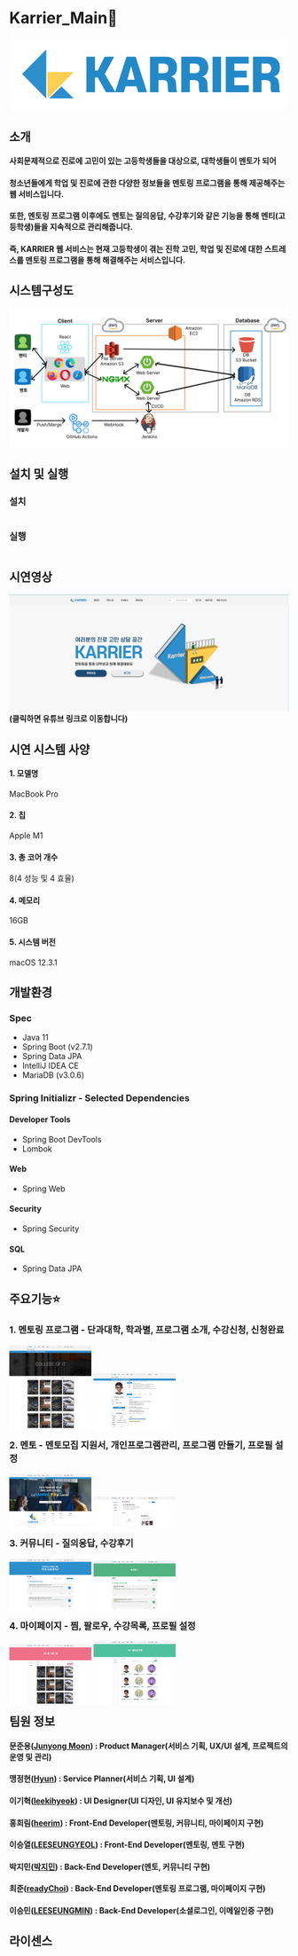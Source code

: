 # Karrier_Main🦋


<p align="center"><img width='500px' src="https://github.com/Karrier-Team/Karrier-Front/blob/main/src/images/Logo_name.png"></p>

## 소개
#### 사회문제적으로 진로에 고민이 있는 고등학생들을 대상으로, 대학생들이 멘토가 되어 
#### 청소년들에게 학업 및 진로에 관한 다양한 정보들을 멘토링 프로그램을 통해 제공해주는 웹 서비스입니다.
#### 또한, 멘토링 프로그램 이후에도 멘토는 질의응답, 수강후기와 같은 기능을 통해 멘티(고등학생)들을 지속적으로 관리해줍니다. 
#### 즉, KARRIER 웹 서비스는 현재 고등학생이 겪는 진학 고민, 학업 및 진로에 대한 스트레스를 멘토링 프로그램을 통해 해결해주는 서비스입니다.


## 시스템구성도
![image](https://github.com/Karrier-Team/Karrier-Front/blob/main/src/images/karrier-system-architecture.png)


## 설치 및 실행

### 설치
``` 

```


### 실행
```

```


## 시연영상
[![Video Label](https://github.com/Karrier-Team/Karrier-Front/blob/main/src/images/home.png)](https://www.youtube.com/watch?v=wH-yKksu-MY)  
**(클릭하면 유튜브 링크로 이동합니다)**


## 시연 시스템 사양
#### 1. 모델명
MacBook Pro
#### 2. 칩
Apple M1
#### 3. 총 코어 개수
8(4 성능 및 4 효율)
#### 4. 메모리
16GB
#### 5. 시스템 버전
macOS 12.3.1


## 개발환경
### Spec
- Java 11
- Spring Boot (v2.7.1)
- Spring Data JPA
- IntelliJ IDEA CE
- MariaDB (v3.0.6)


### Spring Initializr - Selected Dependencies

#### Developer Tools
- Spring Boot DevTools
- Lombok

#### Web
- Spring Web

#### Security
- Spring Security

#### SQL
- Spring Data JPA


## 주요기능⭐️

### 1. 멘토링 프로그램 - 단과대학, 학과별, 프로그램 소개, 수강신청, 신청완료
<div style="float:left;margin:0 10px 10px 0" markdown="1">
<img src = "https://github.com/Karrier-Team/Karrier-Front/blob/main/src/images/Mentoring-department.png" width="30%" height="30%">
<img src = "https://github.com/Karrier-Team/Karrier-Front/blob/main/src/images/Mentoring-program.png" width="30%" height="30%">
</div>


### 2. 멘토 - 멘토모집 지원서, 개인프로그램관리, 프로그램 만들기, 프로필 설정
<div style="float:left;margin:0 10px 10px 0" markdown="1">
<img src = "https://github.com/Karrier-Team/Karrier-Front/blob/main/src/images/Metor-recruit.png" width="30%" height="30%">
<img src = "https://github.com/Karrier-Team/Karrier-Front/blob/main/src/images/Mentor-make-program.png" width="30%" height="30%">
</div>


### 3. 커뮤니티 - 질의응답, 수강후기
<div style="float:left;margin:0 10px 10px 0" markdown="1">
<img src = "https://github.com/Karrier-Team/Karrier-Front/blob/main/src/images/Communiry-question_answer.png" width="30%" height="30%">
<img src = "https://github.com/Karrier-Team/Karrier-Front/blob/main/src/images/Community-review.png" width="30%" height="30%">
</div>


### 4. 마이페이지 - 찜, 팔로우, 수강목록, 프로필 설정
<div style="float:left;margin:0 10px 10px 0" markdown="1">
<img src = "https://github.com/Karrier-Team/Karrier-Front/blob/main/src/images/Mypage-like.png" width="30%" height="30%">
<img src = "https://github.com/Karrier-Team/Karrier-Front/blob/main/src/images/Mypage-following.png" width="30%" height="30%">
</div>


## 팀원 정보
#### **문준용**([Junyong Moon](https://github.com/mn1121m)) : Product Manager(서비스 기획, UX/UI 설계, 프로젝트의 운영 및 관리)
#### **맹정현**([Hyun](https://github.com/Mjunghyun)) : Service Planner(서비스 기획, UI 설계)
#### **이기혁**([leekihyeok](https://github.com/leekihyeok)) : UI Designer(UI 디자인, UI 유지보수 및 개선)
#### **홍희림**([heerim](https://github.com/Henry-Hong)) : Front-End Developer(멘토링, 커뮤니티, 마이페이지 구현)
#### **이승열**([LEESEUNGYEOL](https://github.com/tigermint)) : Front-End Developer(멘토링, 멘토 구현)
#### **박지민**([박지민](https://github.com/wlals761)) : Back-End Developer(멘토, 커뮤니티 구현)
#### **최준**([readyChoi](https://github.com/readyChoi)) : Back-End Developer(멘토링 프로그램, 마이페이지 구현)
#### **이승민**([LEESEUNGMIN](https://github.com/leeseungmin4966)) : Back-End Developer(소셜로그인, 이메일인증 구현)


## 라이센스

